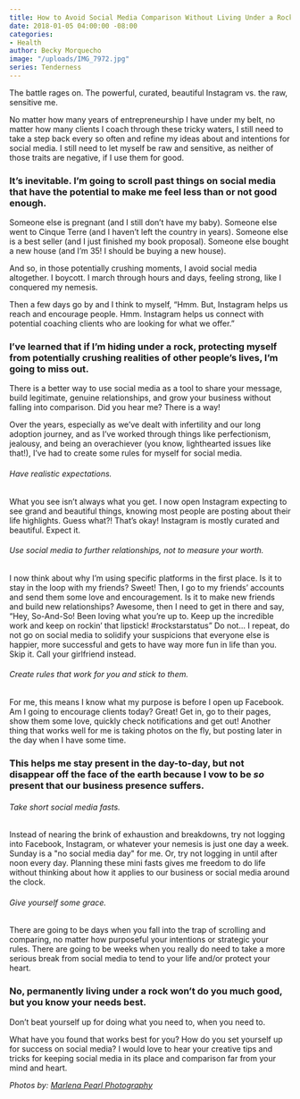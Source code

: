 ```yaml
---
title: How to Avoid Social Media Comparison Without Living Under a Rock
date: 2018-01-05 04:00:00 -08:00
categories:
- Health
author: Becky Morquecho
image: "/uploads/IMG_7972.jpg"
series: Tenderness
---
```


The battle rages on. The powerful, curated, beautiful Instagram vs. the raw, sensitive me.

No matter how many years of entrepreneurship I have under my belt, no matter how many clients I coach through these tricky waters, I still need to take a step back every so often and refine my ideas about and intentions for social media. I still need to let myself be raw and sensitive, as neither of those traits are negative, if I use them for good.

### It’s inevitable. I’m going to scroll past things on social media that have the potential to make me feel less than or not good enough.

Someone else is pregnant (and I still don’t have my baby). Someone else went to Cinque Terre (and I haven’t left the country in years). Someone else is a best seller (and I just finished my book proposal). Someone else bought a new house (and I’m 35! I should be buying a new house).

And so, in those potentially crushing moments, I avoid social media altogether. I boycott. I march through hours and days, feeling strong, like I conquered my nemesis.

Then a few days go by and I think to myself, “Hmm. But, Instagram helps us reach and encourage people. Hmm. Instagram helps us connect with potential coaching clients who are looking for what we offer.”

### I’ve learned that if I’m hiding under a rock, protecting myself from potentially crushing realities of other people’s lives, I’m going to miss out.

There is a better way to use social media as a tool to share your message, build legitimate, genuine relationships, and grow your business without falling into comparison. Did you hear me? There is a way!

Over the years, especially as we’ve dealt with infertility and our long adoption journey, and as I’ve worked through things like perfectionism, jealousy, and being an overachiever (you know, lighthearted issues like that!), I’ve had to create some rules for myself for social media.

###### Have realistic expectations.

What you see isn’t always what you get. I now open Instagram expecting to see grand and beautiful things, knowing most people are posting about their life highlights. Guess what?! That’s okay! Instagram is mostly curated and beautiful. Expect it.

###### Use social media to further relationships, not to measure your worth.

I now think about why I’m using specific platforms in the first place. Is it to stay in the loop with my friends? Sweet! Then, I go to my friends’ accounts and send them some love and encouragement. Is it to make new friends and build new relationships? Awesome, then I need to get in there and say, “Hey, So-And-So! Been loving what you’re up to. Keep up the incredible work and keep on rockin’ that lipstick! #rockstarstatus” Do not... I repeat, do not go on social media to solidify your suspicions that everyone else is happier, more successful and gets to have way more fun in life than you. Skip it. Call your girlfriend instead.

###### Create rules that work for you and stick to them.

For me, this means I know what my purpose is before I open up Facebook. Am I going to encourage clients today? Great! Get in, go to their pages, show them some love, quickly check notifications and get out! Another thing that works well for me is taking photos on the fly, but posting later in the day when I have some time.

### This helps me stay present in the day-to-day, but not disappear off the face of the earth because I vow to be *so* present that our business presence suffers.

###### Take short social media fasts.

Instead of nearing the brink of exhaustion and breakdowns, try not logging into Facebook, Instagram, or whatever your nemesis is just one day a week. Sunday is a "no social media day" for me. Or, try not logging in until after noon every day. Planning these mini fasts gives me freedom to do life without thinking about how it applies to our business or social media around the clock.

###### Give yourself some grace.

There are going to be days when you fall into the trap of scrolling and comparing, no matter how purposeful your intentions or strategic your rules. There are going to be weeks when you really do need to take a more serious break from social media to tend to your life and/or protect your heart.

### No, permanently living under a rock won’t do you much good, but you know your needs best.

Don’t beat yourself up for doing what you need to, when you need to.

What have you found that works best for you? How do you set yourself up for success on social media? I would love to hear your creative tips and tricks for keeping social media in its place and comparison far from your mind and heart.

*Photos by: [Marlena Pearl Photography](https://www.marlenapearlphotography.com/)*
